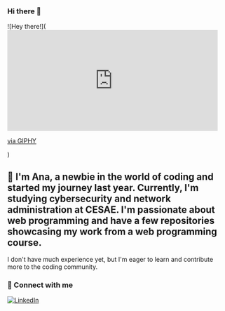 ### Hi there 👋

<!--
**souanatx/souanatx** is a ✨ _special_ ✨ repository because its `README.md` (this file) appears on your GitHub profile.

Here are some ideas to get you started:

- 🔭 I’m currently working on ...
- 🌱 I’m currently learning ...
- 👯 I’m looking to collaborate on ...
- 🤔 I’m looking for help with ...
- 💬 Ask me about ...
- 📫 How to reach me: ...
- 😄 Pronouns: ...
- ⚡ Fun fact: ...
-->


![Hey there!](<iframe src="https://giphy.com/embed/cJSDRt8csBx0A7YFfh" width="480" height="230" frameBorder="0" class="giphy-embed" allowFullScreen></iframe><p><a href="https://giphy.com/gifs/hello-penguin-swerk-cJSDRt8csBx0A7YFfh">via GIPHY</a></p>)

## 👋 I'm Ana, a newbie in the world of coding and started my journey last year. Currently, I'm studying cybersecurity and network administration at CESAE. I'm passionate about web programming and have a few repositories showcasing my work from a web programming course.

I don't have much experience yet, but I'm eager to learn and contribute more to the coding community.

### 🔗 Connect with me

[![LinkedIn](https://img.shields.io/badge/-LinkedIn-blue?style=for-the-badge&logo=LinkedIn&logoColor=white&link=https://www.linkedin.com/in/anatx/)](https://www.linkedin.com/in/anatx/)
